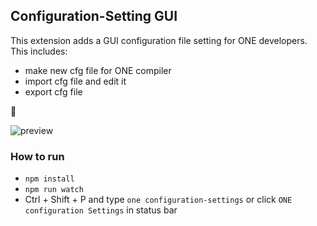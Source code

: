 ## Configuration-Setting GUI

This extension adds a GUI configuration file setting for ONE developers. This includes:
- make new cfg file for ONE compiler
- import cfg file and edit it
- export cfg file

🤧 

![preview](https://user-images.githubusercontent.com/77476349/136153162-a7c62a09-bee9-4bec-b4d2-63a22e99f100.gif)

### How to run

- `npm install`
- `npm run watch`
- Ctrl + Shift + P and type `one configuration-settings` or click `ONE configuration Settings` in status bar
